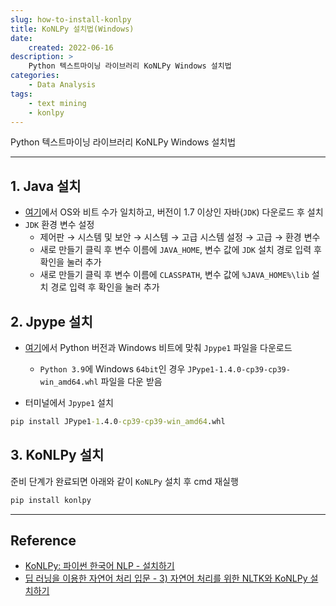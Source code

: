 ```yaml
---
slug: how-to-install-konlpy
title: KoNLPy 설치법(Windows)
date:
    created: 2022-06-16
description: >
    Python 텍스트마이닝 라이브러리 KoNLPy Windows 설치법
categories:
    - Data Analysis
tags:
    - text mining
    - konlpy
---
```


Python 텍스트마이닝 라이브러리 KoNLPy Windows 설치법  

<!-- more -->

---

## 1. Java 설치

- [여기](https://jdk.java.net/21/)에서 OS와 비트 수가 일치하고, 버전이 1.7 이상인 자바(`JDK`) 다운로드 후 설치
- `JDK` 환경 변수 설정
    - 제어판 → 시스템 및 보안 → 시스템 → 고급 시스템 설정 → 고급 → 환경 변수
    - 새로 만들기 클릭 후 변수 이름에 `JAVA_HOME`, 변수 값에 `JDK` 설치 경로 입력 후 확인을 눌러 추가
    - 새로 만들기 클릭 후 변수 이름에 `CLASSPATH`, 변수 값에 `%JAVA_HOME%\lib` 설치 경로 입력 후 확인을 눌러 추가

## 2. Jpype 설치

- [여기](https://www.lfd.uci.edu/~gohlke/pythonlibs/#jpype)에서 Python 버전과 Windows 비트에 맞춰 `Jpype1` 파일을 다운로드
    - `Python 3.9`에 Windows `64bit`인 경우 `JPype1-1.4.0-cp39-cp39-win_amd64.whl` 파일을 다운 받음

- 터미널에서 `Jpype1` 설치

```bat
pip install JPype1-1.4.0-cp39-cp39-win_amd64.whl
```

## 3. KoNLPy 설치

준비 단계가 완료되면 아래와 같이 `KoNLPy` 설치 후 cmd 재실행

```bat
pip install konlpy
```

---
## Reference
- [KoNLPy: 파이썬 한국어 NLP - 설치하기](https://konlpy.org/ko/latest/install/)
- [딥 러닝을 이용한 자연어 처리 입문 - 3) 자연어 처리를 위한 NLTK와 KoNLPy 설치하기](https://wikidocs.net/22488)
